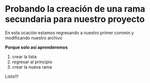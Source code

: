 # Probando la creación de una rama secundaria para nuestro proyecto

En esta ocación estamos regresando a nuestro primer commin y modificando nuestro archivo

**Porque solo así aprenderemos**

1. crear la lista
2. regresar al principio
3. crear la nueva rama

_Listo!!!_